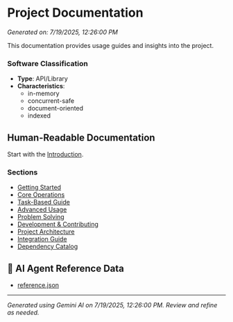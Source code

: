 # Project Documentation

*Generated on: 7/19/2025, 12:26:00 PM*

This documentation provides usage guides and insights into the project.

### Software Classification
- **Type**: API/Library
- **Characteristics**: 
    - in-memory
    - concurrent-safe
    - document-oriented
    - indexed

## Human-Readable Documentation

Start with the [Introduction](./usage/introduction.md).

### Sections
- [Getting Started](./usage/getting-started.md)
- [Core Operations](./usage/core-operations.md)
- [Task-Based Guide](./usage/task-based-guide.md)
- [Advanced Usage](./usage/advanced-usage.md)
- [Problem Solving](./usage/problem-solving.md)
- [Development & Contributing](./usage/development-contributing.md)
- [Project Architecture](./usage/project-architecture.md)
- [Integration Guide](./usage/integration-guide.md)
- [Dependency Catalog](./usage/dependency-catalog.md)

## 🤖 AI Agent Reference Data

- [reference.json](./usage/agent-data/reference.json)



---
*Generated using Gemini AI on 7/19/2025, 12:26:00 PM. Review and refine as needed.*